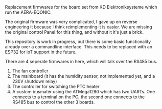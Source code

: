 Replacement firmwares for the board set from KD Elektroniksysteme which run the AERA-EQONIC.

The original firmware was very complicated, I gave up on reverse engineering it because I think reimplementing it is easier. We are missing the original control Panel for this thing, and without it it's just a brick.

This repository is work in progress, but there is some basic functionality already over a commandline interface. This needs to be replaced with an ESP32 for IoT support in the future.

There are 4 seperate firmwares in here, which will talk over the RS485 bus.
1. The fan controller
2. The mainboard (it has the humidity sensor, not implemented yet, and a 230V shutdown relay)
3. The controller for switching the PTC heater
4. A custom busmater using the ATMega1280 which has two UARTs. One connects to a terminal on the PC, the second one connects to the RS485 bus to control the other 3 boards.
